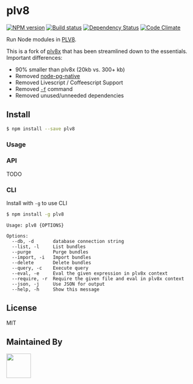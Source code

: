 # plv8

[![NPM version][npm-image]][npm-url]
[![Build status][ci-image]][ci-url]
[![Dependency Status][daviddm-image]][daviddm-url]
[![Code Climate][codeclimate-image]][codeclimate-url]

Run Node modules in [PLV8](https://github.com/plv8/plv8).

This is a fork of [plv8x](https://github.com/clkao/plv8x) that has been streamlined down to the essentials. Important differences:

- 90% smaller than plv8x (20kb vs. 300+ kb)
- Removed [node-pg-native](https://github.com/brianc/node-pg-native)
- Removed Livescript / Coffeescript Support
- Removed [`-f`](https://github.com/clkao/plv8x#calling-conventions-for-user-functions) command
- Removed unused/unneeded dependencies

## Install

```sh
$ npm install --save plv8
```

### Usage

### API

TODO


### CLI

Install with `-g` to use CLI

```sh
$ npm install -g plv8
```

```
Usage: plv8 {OPTIONS}

Options:
  --db, -d       database connection string
  --list, -l     List bundles
  --purge        Purge bundles
  --import, -i   Import bundles
  --delete       Delete bundles
  --query, -c    Execute query
  --eval, -e     Eval the given expression in plv8x context
  --require, -r  Require the given file and eval in plv8x context
  --json, -j     Use JSON for output
  --help, -h     Show this message
```

## License
MIT

## Maintained By
[<img src='http://i.imgur.com/Y03Jgmf.png' height='64px'>](http://langa.io)

[npm-image]: https://img.shields.io/npm/v/plv8.svg?style=flat
[npm-url]: https://npmjs.org/package/plv8
[ci-image]: https://img.shields.io/travis/langateam/plv8/master.svg?style=flat
[ci-url]: https://travis-ci.org/langateam/plv8
[daviddm-image]: http://img.shields.io/david/langateam/plv8.svg?style=flat
[daviddm-url]: https://david-dm.org/langateam/plv8
[codeclimate-image]: https://img.shields.io/codeclimate/github/langateam/plv8.svg?style=flat
[codeclimate-url]: https://codeclimate.com/github/langatam/plv8
